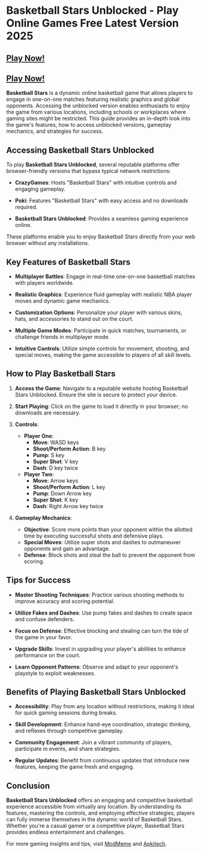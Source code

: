 # Basketball Stars Unblocked - Play Online Games Free Latest Version 2025

## [Play Now!](https://modmeme.com/)

## [Play Now!](https://apkitech.com/)

**Basketball Stars** is a dynamic online basketball game that allows players to engage in one-on-one matches featuring realistic graphics and global opponents. Accessing the unblocked version enables enthusiasts to enjoy the game from various locations, including schools or workplaces where gaming sites might be restricted. This guide provides an in-depth look into the game's features, how to access unblocked versions, gameplay mechanics, and strategies for success.

## Accessing Basketball Stars Unblocked

To play **Basketball Stars Unblocked**, several reputable platforms offer browser-friendly versions that bypass typical network restrictions:

- **CrazyGames**: Hosts "Basketball Stars" with intuitive controls and engaging gameplay. 

- **Poki**: Features "Basketball Stars" with easy access and no downloads required. 
- **Basketball Stars Unblocked**: Provides a seamless gaming experience online. 

These platforms enable you to enjoy Basketball Stars directly from your web browser without any installations.

## Key Features of Basketball Stars

- **Multiplayer Battles**: Engage in real-time one-on-one basketball matches with players worldwide.

- **Realistic Graphics**: Experience fluid gameplay with realistic NBA player moves and dynamic game mechanics.

- **Customization Options**: Personalize your player with various skins, hats, and accessories to stand out on the court.

- **Multiple Game Modes**: Participate in quick matches, tournaments, or challenge friends in multiplayer mode.

- **Intuitive Controls**: Utilize simple controls for movement, shooting, and special moves, making the game accessible to players of all skill levels.

## How to Play Basketball Stars

1. **Access the Game**: Navigate to a reputable website hosting Basketball Stars Unblocked. Ensure the site is secure to protect your device.

2. **Start Playing**: Click on the game to load it directly in your browser; no downloads are necessary.

3. **Controls**:
   - **Player One**:
     - **Move**: WASD keys
     - **Shoot/Perform Action**: B key
     - **Pump**: S key
     - **Super Shot**: V key
     - **Dash**: D key twice
   - **Player Two**:
     - **Move**: Arrow keys
     - **Shoot/Perform Action**: L key
     - **Pump**: Down Arrow key
     - **Super Shot**: K key
     - **Dash**: Right Arrow key twice

4. **Gameplay Mechanics**:
   - **Objective**: Score more points than your opponent within the allotted time by executing successful shots and defensive plays.
   - **Special Moves**: Utilize super shots and dashes to outmaneuver opponents and gain an advantage.
   - **Defense**: Block shots and steal the ball to prevent the opponent from scoring.

## Tips for Success

- **Master Shooting Techniques**: Practice various shooting methods to improve accuracy and scoring potential.

- **Utilize Fakes and Dashes**: Use pump fakes and dashes to create space and confuse defenders.

- **Focus on Defense**: Effective blocking and stealing can turn the tide of the game in your favor.

- **Upgrade Skills**: Invest in upgrading your player's abilities to enhance performance on the court.

- **Learn Opponent Patterns**: Observe and adapt to your opponent's playstyle to exploit weaknesses.

## Benefits of Playing Basketball Stars Unblocked

- **Accessibility**: Play from any location without restrictions, making it ideal for quick gaming sessions during breaks.

- **Skill Development**: Enhance hand-eye coordination, strategic thinking, and reflexes through competitive gameplay.

- **Community Engagement**: Join a vibrant community of players, participate in events, and share strategies.

- **Regular Updates**: Benefit from continuous updates that introduce new features, keeping the game fresh and engaging.

## Conclusion

**Basketball Stars Unblocked** offers an engaging and competitive basketball experience accessible from virtually any location. By understanding its features, mastering the controls, and employing effective strategies, players can fully immerse themselves in the dynamic world of Basketball Stars. Whether you're a casual gamer or a competitive player, Basketball Stars provides endless entertainment and challenges.

For more gaming insights and tips, visit [ModMeme](https://modmeme.com/) and [Apkitech](https://apkitech.com/).